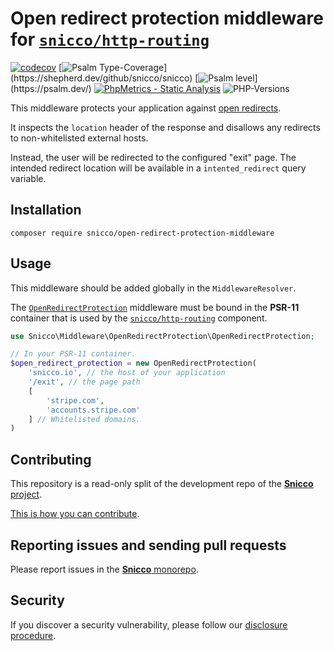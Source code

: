 # Open redirect protection middleware for [`snicco/http-routing`](https://github.com/snicco/http-routing)

[![codecov](https://img.shields.io/badge/Coverage-100%25-success
)](https://codecov.io/gh/snicco/snicco)
[![Psalm Type-Coverage](https://shepherd.dev/github/snicco/snicco/coverage.svg?)](https://shepherd.dev/github/snicco/snicco)
[![Psalm level](https://shepherd.dev/github/snicco/snicco/level.svg?)](https://psalm.dev/)
[![PhpMetrics - Static Analysis](https://img.shields.io/badge/PhpMetrics-Static_Analysis-2ea44f)](https://snicco.github.io/snicco/phpmetrics/OpenRedirectProtection/index.html)
![PHP-Versions](https://img.shields.io/badge/PHP-%5E7.4%7C%5E8.0%7C%5E8.1-blue)

This middleware protects your application against [open redirects](https://cheatsheetseries.owasp.org/cheatsheets/Unvalidated_Redirects_and_Forwards_Cheat_Sheet.html).

It inspects the `location` header of the response and disallows any redirects to non-whitelisted
external hosts.

Instead, the user will be redirected to the configured "exit" page.
The intended redirect location will be available in a `intented_redirect` query variable.

## Installation

```shell
composer require snicco/open-redirect-protection-middleware
```

## Usage

This middleware should be added globally in the `MiddlewareResolver`.

The [`OpenRedirectProtection`](src/OpenRedirectProtection.php) middleware must be bound in the **PSR-11** container
that is used by the [`snicco/http-routing`](https://github.com/snicco/http-routing) component.

````php
use Snicco\Middleware\OpenRedirectProtection\OpenRedirectProtection;

// In your PSR-11 container.
$open_redirect_protection = new OpenRedirectProtection(
    'snicco.io', // the host of your application
    '/exit', // the page path
    [
        'stripe.com',
        'accounts.stripe.com'    
    ] // Whitelisted domains.
)

````

## Contributing

This repository is a read-only split of the development repo of the [**Snicco** project](https://github.com/snicco/snicco).

[This is how you can contribute](https://github.com/snicco/snicco/blob/master/CONTRIBUTING.md).

## Reporting issues and sending pull requests

Please report issues in the
[**Snicco** monorepo](https://github.com/snicco/snicco/blob/master/CONTRIBUTING.md##using-the-issue-tracker).

## Security

If you discover a security vulnerability, please follow
our [disclosure procedure](https://github.com/snicco/snicco/blob/master/SECURITY.md).
